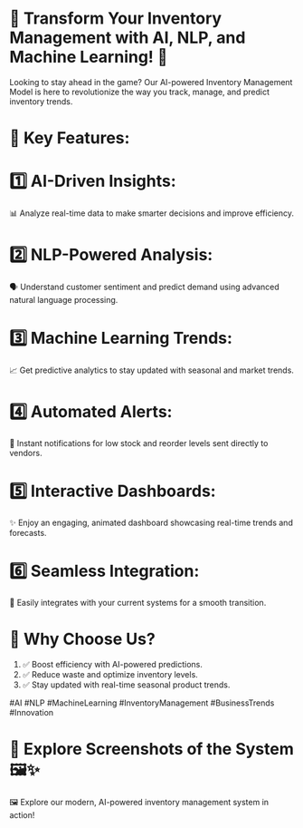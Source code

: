 # 🤖 Transform Your Inventory Management with AI, NLP, and Machine Learning! 🚀
Looking to stay ahead in the game? Our AI-powered Inventory Management Model is here to revolutionize the way you track, manage, and predict inventory trends.

# 🌟 Key Features:
# 1️⃣ AI-Driven Insights:
📊 Analyze real-time data to make smarter decisions and improve efficiency.

# 2️⃣ NLP-Powered Analysis:
🗣️ Understand customer sentiment and predict demand using advanced natural language processing.

# 3️⃣ Machine Learning Trends:
📈 Get predictive analytics to stay updated with seasonal and market trends.

# 4️⃣ Automated Alerts:
🔔 Instant notifications for low stock and reorder levels sent directly to vendors.

# 5️⃣ Interactive Dashboards:
✨ Enjoy an engaging, animated dashboard showcasing real-time trends and forecasts.

# 6️⃣ Seamless Integration:
🔗 Easily integrates with your current systems for a smooth transition.

# 🎯 Why Choose Us?
1. ✅ Boost efficiency with AI-powered predictions.
2. ✅ Reduce waste and optimize inventory levels.
2. ✅ Stay updated with real-time seasonal product trends.

#AI #NLP #MachineLearning #InventoryManagement #BusinessTrends #Innovation

# 📸 Explore Screenshots of the System 🖼️✨
🖼️ Explore our modern, AI-powered inventory management system in action!
